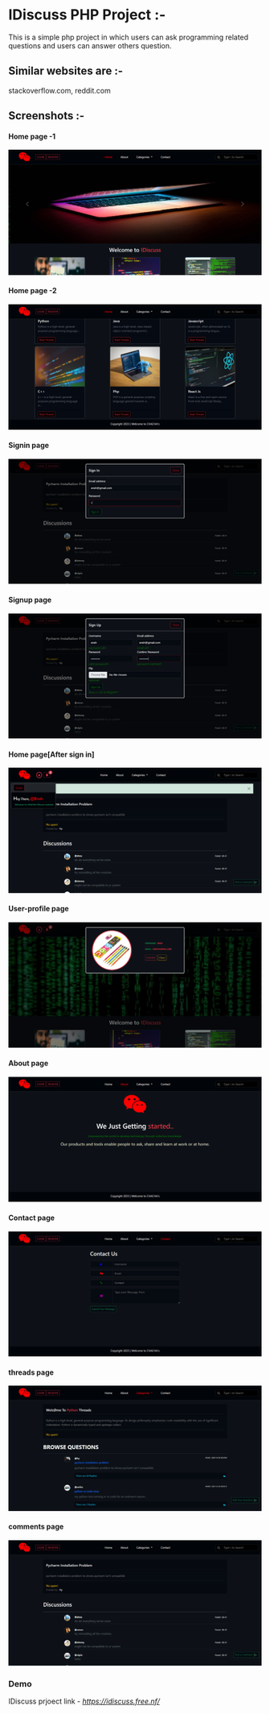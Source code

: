 # IDiscuss PHP Project :-

This is a simple php project in which users can ask programming related questions and users can answer others question.

## Similar websites are :-

stackoverflow.com, reddit.com

## Screenshots :-

#### Home page -1

![Home page 1](imgs/idiscuss_screenshots/idiscuss-screenshot-index.png)

#### Home page -2
![Home page 2](imgs/idiscuss_screenshots/idiscuss-screenshot-index-2.png)
#### Signin page
![signin page 1](imgs/idiscuss_screenshots/idiscuss-screenshot-signin.png)
#### Signup page
![signup page 1](imgs/idiscuss_screenshots/idiscuss-screenshot-signup.png)
#### Home page[After sign in]
![Home page Logged](imgs/idiscuss_screenshots/idiscuss-screenshot-after-signin.png)
#### User-profile page
![User profile page](imgs/idiscuss_screenshots/idiscuss-screenshot-user-profile.png)
#### About page
![About page](imgs/idiscuss_screenshots/idiscuss-screenshot-about.png)
#### Contact page
![contact text](imgs/idiscuss_screenshots/idiscuss-screenshot-contact.png)
#### threads page
![Threads page](imgs/idiscuss_screenshots/idiscuss-screenshot-questions.png)
#### comments page
![comments page](imgs/idiscuss_screenshots/idiscuss-screenshot-comments.png)

### Demo

IDiscuss prjoect link - *https://idiscuss.free.nf/*
